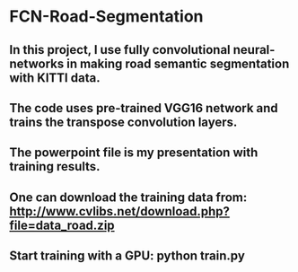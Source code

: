 # FCN-Road-Segmentation

## In this project, I use fully convolutional neural-networks in making road semantic segmentation with KITTI data. 

## The code uses pre-trained VGG16 network and trains the transpose convolution layers. 

## The powerpoint file is my presentation with training results.

## One can download the training data from: http://www.cvlibs.net/download.php?file=data_road.zip

## Start training with a GPU: python train.py
